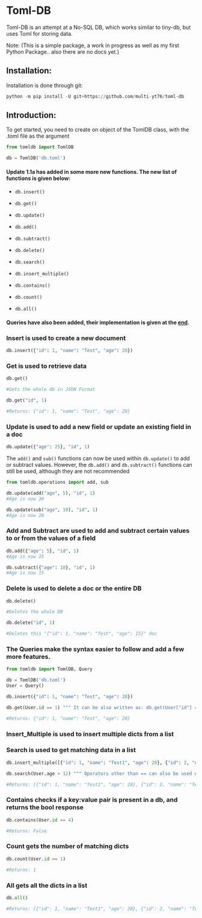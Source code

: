 # Toml-DB

Toml-DB is an attempt at a No-SQL DB, which works similar to tiny-db, but uses Toml for storing data. 

Note: (This is a simple package, a work in progress as well as my first Python Package.. also there are no docs yet.)

## Installation:

Installation is done through git:

```py
python -m pip install -U git+https://github.com/multi-yt76/toml-db
```

## Introduction:

To get started, you need to create on object of the TomlDB class, with the .toml file as the argument

```py
from tomldb import TomlDB

db = TomlDB('db.toml')
```

#### Update 1.1a has added in some more new functions. The new list of functions is given below:

- `db.insert()`
- `db.get()`
- `db.update()`
- `db.add()`
- `db.subtract()`
- `db.delete()`

- `db.search()`
- `db.insert_multiple()`
- `db.contains()`
- `db.count()`
- `db.all()`

#### Queries have also been added, their implementation is given at the [end](https://github.com/multi-yt76/toml-db/blob/main/README.md#the-queries-make-the-syntax-easier-to-follow-and-add-a-few-more-features).

### Insert is used to create a new document

```py
db.insert({"id": 1, "name": "Test", "age": 20})
```

### Get is used to retrieve data

```py
db.get()

#Gets the whole db in JSON Format
```

```py
db.get("id", 1)

#Returns: {"id": 1, "name": "Test", "age": 20}
```

### Update is used to add a new field or update an existing field in a doc

```py
db.update({"age": 25}, "id", 1)
```

The `add()` and `sub()` functions can now be used within `db.update()` to add or subtract values. However, the `db.add()` and `db.subtract()` functions can still be used, although they are not recommended

```py
from tomldb.operations import add, sub

db.update(add("age", 5), "id", 1)
#Age is now 30

db.update(sub("age", 10), "id", 1)
#Age is now 20
```

### Add and Subtract are used to add and subtract certain values to or from the values of a field

```py
db.add({"age": 5}, "id", 1)
#Age is now 25

db.subtract({"age": 10}, "id", 1)
#Age is now 15
```

### Delete is used to delete a doc or the entire DB

```py
db.delete()

#Deletes the whole DB
```

```py
db.delete("id", 1)

#Deletes this "{"id": 1, "name": "Test", "age": 15}" doc
```

### The Queries make the syntax easier to follow and add a few more features.

```py
from tomldb import TomlDB, Query

db = TomlDB('db.toml')
User = Query()

db.insert({"id": 1, "name": "Test", "age": 20})

db.get(User.id == 1) """ It can be also written as: db.get(User["id"] == 1) """

#Returns: {"id": 1, "name": "Test", "age": 20}
```

### Insert_Multiple is used to insert multiple dicts from a list

### Search is used to get matching data in a list

```py
db.insert_multiple([{"id": 1, "name": "Test1", "age": 20}, {"id": 2, "name": "Test2", "age": 35}, {"id": 3, "name": "Test3", "age": 12}])

db.search(User.age > 12) """ Operators other than == can also be used with Queries """

#Returns: [{"id": 1, "name": "Test1", "age": 20}, {"id": 2, "name": "Test2", "age": 35}]
```

### Contains checks if a key:value pair is present in a db, and returns the bool response

```py
db.contains(User.id == 4)

#Returns: False
```
### Count gets the number of matching dicts 

```py
db.count(User.id == 1)

#Returns: 1
```

### All gets all the dicts in a list

```py
db.all()

#Returns: [{"id": 1, "name": "Test1", "age": 20}, {"id": 2, "name": "Test2", "age": 35}, {"id": 3, "name": "Test3", "age": 12}]
```

